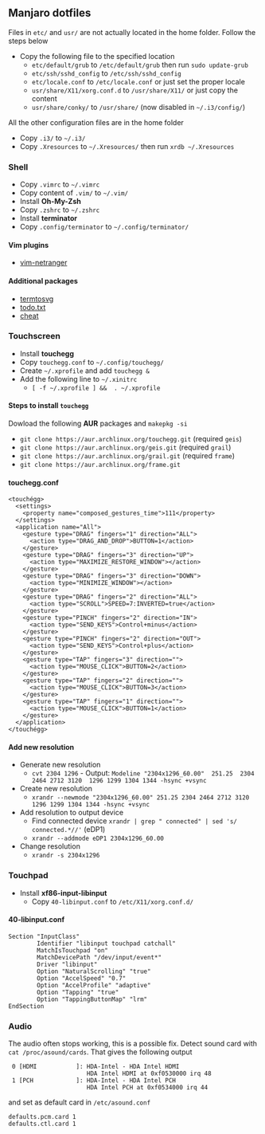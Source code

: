 ## Manjaro dotfiles

Files in `etc/` and `usr/` are not actually located in the home folder. Follow the steps below

- Copy the following file to the specified location
	- `etc/default/grub` to `/etc/default/grub` then run `sudo update-grub`
	- `etc/ssh/sshd_config` to `/etc/ssh/sshd_config`
	- `etc/locale.conf` to `/etc/locale.conf` or just set the proper locale
	- `usr/share/X11/xorg.conf.d` to `/usr/share/X11/` or just copy the content
	- `usr/share/conky/` to `/usr/share/` (now disabled in `~/.i3/config/`)

All the other configuration files are in the home folder

- Copy `.i3/` to `~/.i3/`
- Copy `.Xresources` to `~/.Xresources/` then run `xrdb ~/.Xresources`

### Shell

- Copy `.vimrc` to `~/.vimrc`
- Copy content of `.vim/` to `~/.vim/`
- Install **Oh-My-Zsh**
- Copy `.zshrc` to `~/.zshrc`
- Install **terminator**
- Copy `.config/terminator` to `~/.config/terminator/`

#### Vim plugins
* [vim-netranger](https://github.com/ipod825/vim-netranger)

#### Additional packages
* [termtosvg](https://github.com/nbedos/termtosvg)
* [todo.txt](https://github.com/todotxt/todo.txt-cli)
* [cheat](https://github.com/chrisallenlane/cheat)

### Touchscreen

- Install **touchegg**
- Copy `touchegg.conf` to `~/.config/touchegg/`
- Create `~/.xprofile` and add `touchegg &`
- Add the following line to `~/.xinitrc`
	- `[ -f ~/.xprofile ] &&  . ~/.xprofile`

#### Steps to install `touchegg`

Dowload the following **AUR** packages and `makepkg -si`

- `git clone https://aur.archlinux.org/touchegg.git` (required `geis`)
- `git clone https://aur.archlinux.org/geis.git` (required `grail`)
- `git clone https://aur.archlinux.org/grail.git` (required `frame`)
- `git clone https://aur.archlinux.org/frame.git`

#### touchegg.conf

```
<touchégg>
  <settings>
    <property name="composed_gestures_time">111</property>
  </settings>
  <application name="All">
    <gesture type="DRAG" fingers="1" direction="ALL">
      <action type="DRAG_AND_DROP">BUTTON=1</action>
    </gesture>
    <gesture type="DRAG" fingers="3" direction="UP">
      <action type="MAXIMIZE_RESTORE_WINDOW"></action>
    </gesture>
    <gesture type="DRAG" fingers="3" direction="DOWN">
      <action type="MINIMIZE_WINDOW"></action>
    </gesture>
    <gesture type="DRAG" fingers="2" direction="ALL">
      <action type="SCROLL">SPEED=7:INVERTED=true</action>
    </gesture>
    <gesture type="PINCH" fingers="2" direction="IN">
      <action type="SEND_KEYS">Control+minus</action>
    </gesture>
    <gesture type="PINCH" fingers="2" direction="OUT">
      <action type="SEND_KEYS">Control+plus</action>
    </gesture>
    <gesture type="TAP" fingers="3" direction="">
      <action type="MOUSE_CLICK">BUTTON=2</action>
    </gesture>
    <gesture type="TAP" fingers="2" direction="">
      <action type="MOUSE_CLICK">BUTTON=3</action>
    </gesture>
    <gesture type="TAP" fingers="1" direction="">
      <action type="MOUSE_CLICK">BUTTON=1</action>
    </gesture>
  </application>
</touchégg>
```

#### Add new resolution

- Generate new resolution
	- `cvt 2304 1296` - Output: `Modeline "2304x1296_60.00"  251.25  2304 2464 2712 3120  1296 1299 1304 1344 -hsync +vsync`
- Create new resolution
	- `xrandr --newmode "2304x1296_60.00" 251.25 2304 2464 2712 3120 1296 1299 1304 1344 -hsync +vsync`
- Add resolution to output device
	- Find connected device `xrandr | grep " connected" | sed 's/ connected.*//'` (eDP1)
	- `xrandr --addmode eDP1 2304x1296_60.00`
- Change resolution
	- `xrandr -s 2304x1296`

### Touchpad

- Install **xf86-input-libinput**
	- Copy `40-libinput.conf` to `/etc/X11/xorg.conf.d/`

#### 40-libinput.conf

```
Section "InputClass"
        Identifier "libinput touchpad catchall"
        MatchIsTouchpad "on"
        MatchDevicePath "/dev/input/event*"
        Driver "libinput"
        Option "NaturalScrolling" "true"
        Option "AccelSpeed" "0.7"
        Option "AccelProfile" "adaptive"
        Option "Tapping" "true"
        Option "TappingButtonMap" "lrm"
EndSection
```

### Audio

The audio often stops working, this is a possible fix.
Detect sound card with `cat /proc/asound/cards`. That gives the following output

```
 0 [HDMI           ]: HDA-Intel - HDA Intel HDMI
                      HDA Intel HDMI at 0xf0530000 irq 48
 1 [PCH            ]: HDA-Intel - HDA Intel PCH
                      HDA Intel PCH at 0xf0534000 irq 44
```

and set as default card in `/etc/asound.conf`

```
defaults.pcm.card 1
defaults.ctl.card 1
```

